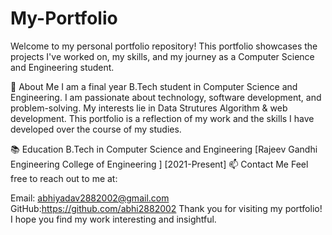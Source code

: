 # My-Portfolio
Welcome to my personal portfolio repository! This portfolio showcases the projects I've worked on, my skills, and my journey as a Computer Science and Engineering student.

🚀 About Me
I am a final year B.Tech student in Computer Science and Engineering. I am passionate about technology, software development, and problem-solving. My interests lie in Data Strutures Algorithm & web development. This portfolio is a reflection of my work and the skills I have developed over the course of my studies.

📚 Education
B.Tech in Computer Science and Engineering
[Rajeev Gandhi Engineering College of Engineering ]
[2021-Present]
📫 Contact Me
Feel free to reach out to me at:

Email: abhiyadav2882002@gmail.com
GitHub:https://github.com/abhi2882002
Thank you for visiting my portfolio! I hope you find my work interesting and insightful.
